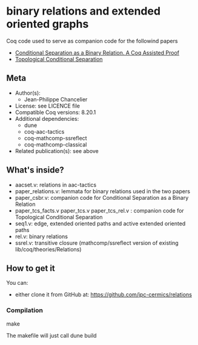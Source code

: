 # binary relations and extended oriented graphs

Coq code used to serve as companion code for the followind papers
- [Conditional Separation as a Binary Relation. A Coq Assisted Proof](https://hal.science/hal-03315809v2)
- [Topological Conditional Separation](https://hal.science/hal-03315811)

## Meta

- Author(s):
  - Jean-Philippe Chancelier
- License: see LICENCE file
- Compatible Coq versions: 8.20.1
- Additional dependencies:
  - dune
  - coq-aac-tactics
  - coq-mathcomp-ssreflect
  - coq-mathcomp-classical
- Related publication(s): see above

## What's inside?

- aacset.v:  relations in aac-tactics
- paper_relations.v: lemmata for binary relations used in the two papers
- paper_csbr.v: companion code for Conditional Separation as a Binary Relation
- paper_tcs_facts.v paper_tcs.v paper_tcs_rel.v : companion code for Topological Conditional Separation
- seq1.v: edge, extended oriented paths and active extended oriented paths
- rel.v: binary relations
- ssrel.v: transitive closure (mathcomp/ssreflect version of existing lib/coq/theories/Relations)

## How to get it

You can:
- either clone it from GitHub at: https://github.com/jpc-cermics/relations

### Compilation

 make

 The makefile will just call dune build
 
 
    

